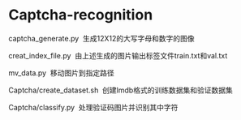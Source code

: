 # Captcha-recognition

  captcha_generate.py 
  生成12X12的大写字母和数字的图像
  
  creat_index_file.py 
  由上述生成的图片输出标签文件train.txt和val.txt
  
  mv_data.py 
  移动图片到指定路径
  
  Captcha/create_dataset.sh 
  创建lmdb格式的训练数据集和验证数据集
  
  Captcha/classify.py 
  处理验证码图片并识别其中字符
